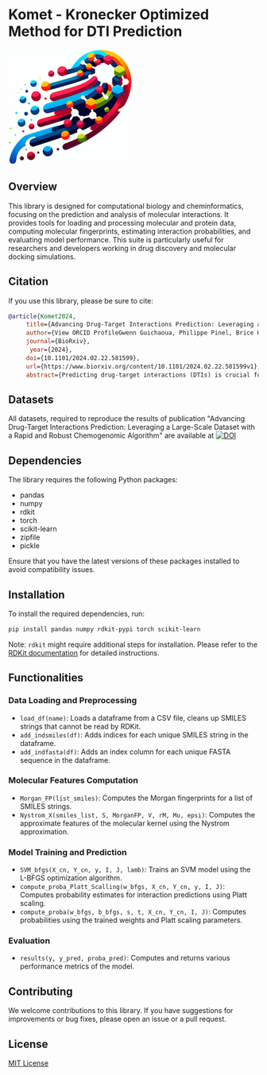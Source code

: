 # Komet - Kronecker Optimized Method for DTI Prediction

![Komet Logo](img/komet-logo-small.png)

## Overview

This library is designed for computational biology and cheminformatics, focusing on the prediction and analysis of molecular interactions. It provides tools for loading and processing molecular and protein data, computing molecular fingerprints, estimating interaction probabilities, and evaluating model performance. This suite is particularly useful for researchers and developers working in drug discovery and molecular docking simulations.


## Citation 

If you use this library, please be sure to cite:

```bibtex
@article{Komet2024,
     title={Advancing Drug-Target Interactions Prediction: Leveraging a Large-Scale Dataset with a Rapid and Robust Chemogenomic Algorithm},
     author={View ORCID ProfileGwenn Guichaoua, Philippe Pinel, Brice Hoffmann, Chloé-Agathe Azencott, Véronique Stoven},
     journal={BioRxiv},
      year={2024},
     doi={10.1101/2024.02.22.581599},
     url={https://www.biorxiv.org/content/10.1101/2024.02.22.581599v1},
     abstract={Predicting drug-target interactions (DTIs) is crucial for drug discovery, and heavily relies on supervised learning techniques. In the context of DTI prediction, supervised learning algorithms use known DTIs to learn associations between molecule and protein features, allowing for the prediction of new interactions based on learned patterns. In this paper, we present a novel approach addressing two key challenges in DTI prediction: the availability of large, high-quality training datasets and the scalability of prediction methods. First, we introduce LCIdb, a curated, large-sized dataset of DTIs, offering extensive coverage of both the molecule and druggable protein spaces. Notably, LCIdbcontains a much higher number of molecules, expanding coverage of the molecule space compared to traditional benchmarks. Second, we propose Komet (Kronecker Optimized METhod), a DTI prediction pipeline designed for scalability without compromising performance. Komet leverages a three-step framework, incorporating efficient computation choices tailored for large datasets and involving the Nyström approximation. Specifically, Komet employs a Kronecker interaction module for (molecule, protein) pairs, which is sufficiently expressive and whose structure allows for reduced computational complexity. Our method is implemented in open-source software, lever-aging GPU parallel computation for efficiency. We demonstrate the efficiency of our approach on various datasets, showing that Komet displays superior scalability and prediction performance compared to state-of-the-art deep-learning approaches. Additionally, we illustrate the generalization properties of Komet by showing its ability to solve challenging scaffold-hopping problems gathered in the publicly available LH benchmark. Komet is available open source at https://komet.readthedocs.io.}
```
## Datasets

All datasets, required to reproduce the results of publication "Advancing Drug-Target Interactions Prediction: Leveraging a Large-Scale Dataset with a Rapid and Robust Chemogenomic Algorithm"
are available at [![DOI](https://zenodo.org/badge/DOI/10.5281/zenodo.10731713.svg)](https://doi.org/10.5281/zenodo.10731713)

## Dependencies

The library requires the following Python packages:

- pandas
- numpy
- rdkit
- torch
- scikit-learn
- zipfile
- pickle

Ensure that you have the latest versions of these packages installed to avoid compatibility issues.

## Installation

To install the required dependencies, run:

```bash
pip install pandas numpy rdkit-pypi torch scikit-learn
```

Note: `rdkit` might require additional steps for installation. Please refer to the [RDKit documentation](https://www.rdkit.org/docs/Install.html) for detailed instructions.

## Functionalities

### Data Loading and Preprocessing

- `load_df(name)`: Loads a dataframe from a CSV file, cleans up SMILES strings that cannot be read by RDKit.
- `add_indsmiles(df)`: Adds indices for each unique SMILES string in the dataframe.
- `add_indfasta(df)`: Adds an index column for each unique FASTA sequence in the dataframe.

### Molecular Features Computation

- `Morgan_FP(list_smiles)`: Computes the Morgan fingerprints for a list of SMILES strings.
- `Nystrom_X(smiles_list, S, MorganFP, V, rM, Mu, epsi)`: Computes the approximate features of the molecular kernel using the Nystrom approximation.

### Model Training and Prediction

- `SVM_bfgs(X_cn, Y_cn, y, I, J, lamb)`: Trains an SVM model using the L-BFGS optimization algorithm.
- `compute_proba_Platt_Scalling(w_bfgs, X_cn, Y_cn, y, I, J)`: Computes probability estimates for interaction predictions using Platt scaling.
- `compute_proba(w_bfgs, b_bfgs, s, t, X_cn, Y_cn, I, J)`: Computes probabilities using the trained weights and Platt scaling parameters.

### Evaluation

- `results(y, y_pred, proba_pred)`: Computes and returns various performance metrics of the model.


## Contributing

We welcome contributions to this library. If you have suggestions for improvements or bug fixes, please open an issue or a pull request.

## License

[MIT License](LICENSE)